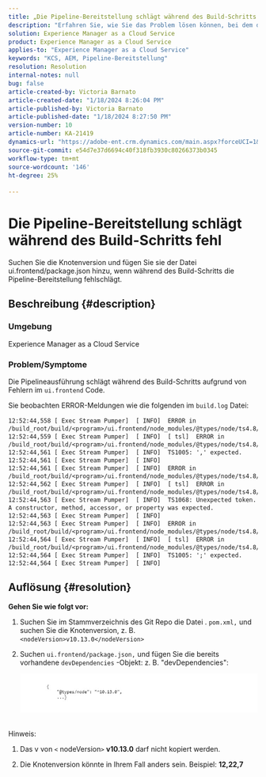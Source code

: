 ```yaml
---
title: „Die Pipeline-Bereitstellung schlägt während des Build-Schritts fehl.“
description: "Erfahren Sie, wie Sie das Problem lösen können, bei dem die Pipeline-Bereitstellung im Build-Schritt fehlschlägt."
solution: Experience Manager as a Cloud Service
product: Experience Manager as a Cloud Service
applies-to: "Experience Manager as a Cloud Service"
keywords: "KCS, AEM, Pipeline-Bereitstellung"
resolution: Resolution
internal-notes: null
bug: false
article-created-by: Victoria Barnato
article-created-date: "1/18/2024 8:26:04 PM"
article-published-by: Victoria Barnato
article-published-date: "1/18/2024 8:27:50 PM"
version-number: 10
article-number: KA-21419
dynamics-url: "https://adobe-ent.crm.dynamics.com/main.aspx?forceUCI=1&pagetype=entityrecord&etn=knowledgearticle&id=15fe1acb-3fb6-ee11-a569-6045bd006b25"
source-git-commit: e54d7e37d6694c40f318fb3930c80266373b0345
workflow-type: tm+mt
source-wordcount: '146'
ht-degree: 25%

---
```


# Die Pipeline-Bereitstellung schlägt während des Build-Schritts fehl


Suchen Sie die Knotenversion und fügen Sie sie der Datei ui.frontend/package.json hinzu, wenn während des Build-Schritts die Pipeline-Bereitstellung fehlschlägt.

## Beschreibung {#description}


### <b>Umgebung</b>

Experience Manager as a Cloud Service



### <b>Problem/Symptome</b>

Die Pipelineausführung schlägt während des Build-Schritts aufgrund von Fehlern im `ui.frontend` Code.

Sie beobachten ERROR-Meldungen wie die folgenden im `build.log` Datei:




```
12:52:44,558 [ Exec Stream Pumper]  [ INFO]  ERROR in /build_root/build/<program>/ui.frontend/node_modules/@types/node/ts4.8/util.d.ts
12:52:44,559 [ Exec Stream Pumper]  [ INFO]  [ tsl]  ERROR in /build_root/build/<program>/ui.frontend/node_modules/@types/node/ts4.8/util.d.ts(1485,42)
12:52:44,561 [ Exec Stream Pumper]  [ INFO]  TS1005: ',' expected.
12:52:44,561 [ Exec Stream Pumper]  [ INFO] 
12:52:44,561 [ Exec Stream Pumper]  [ INFO]  ERROR in /build_root/build/<program>/ui.frontend/node_modules/@types/node/ts4.8/util.d.ts
12:52:44,562 [ Exec Stream Pumper]  [ INFO]  [ tsl]  ERROR in /build_root/build/<program>/ui.frontend/node_modules/@types/node/ts4.8/util.d.ts(1485,44)
12:52:44,563 [ Exec Stream Pumper]  [ INFO]  TS1068: Unexpected token. A constructor, method, accessor, or property was expected.
12:52:44,563 [ Exec Stream Pumper]  [ INFO] 
12:52:44,563 [ Exec Stream Pumper]  [ INFO]  ERROR in /build_root/build/<program>/ui.frontend/node_modules/@types/node/ts4.8/util.d.ts
12:52:44,564 [ Exec Stream Pumper]  [ INFO]  [ tsl]  ERROR in /build_root/build/<program>/ui.frontend/node_modules/@types/node/ts4.8/util.d.ts(1485,57)
12:52:44,564 [ Exec Stream Pumper]  [ INFO]  TS1005: ';' expected.
12:52:44,564 [ Exec Stream Pumper]  [ INFO]
```



## Auflösung {#resolution}

<b>Gehen Sie wie folgt vor:</b>
1. Suchen Sie im Stammverzeichnis des Git Repo die Datei . `pom.xml,` und suchen Sie die Knotenversion, z. B. `<nodeVersion>v10.13.0</nodeVersion>`


2. Suchen `ui.frontend/package.json,` und fügen Sie die bereits vorhandene `devDependencies` -Objekt: z. B. &quot;devDependencies&quot;:

   ![](assets/007186ff-51eb-ed11-a7c6-6045bd006e5a.png)



<br>Hinweis:<br>


1. Das v von `<` nodeVersion`>` <b>v10.13.0</b> darf nicht kopiert werden.


2. Die Knotenversion könnte in Ihrem Fall anders sein. Beispiel: <b>12,22,7</b>

